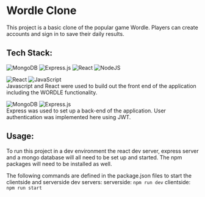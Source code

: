 # Wordle Clone

This project is a basic clone of the popular game Wordle. Players can create accounts and sign in to save their daily results.

## Tech Stack:
![MongoDB](https://img.shields.io/badge/MongoDB-%234ea94b.svg?style=for-the-badge&logo=mongodb&logoColor=white) ![Express.js](https://img.shields.io/badge/express.js-%23404d59.svg?style=for-the-badge&logo=express&logoColor=%2361DAFB) ![React](https://img.shields.io/badge/react-%2320232a.svg?style=for-the-badge&logo=react&logoColor=%2361DAFB) ![NodeJS](https://img.shields.io/badge/node.js-6DA55F?style=for-the-badge&logo=node.js&logoColor=white) 

![React](https://img.shields.io/badge/react-%2320232a.svg?style=for-the-badge&logo=react&logoColor=%2361DAFB) ![JavaScript](https://img.shields.io/badge/javascript-%23323330.svg?style=for-the-badge&logo=javascript&logoColor=%23F7DF1E) <br>
Javascript and React were used to build out the front end of the application including the WORDLE functionality.

![MongoDB](https://img.shields.io/badge/MongoDB-%234ea94b.svg?style=for-the-badge&logo=mongodb&logoColor=white) ![Express.js](https://img.shields.io/badge/express.js-%23404d59.svg?style=for-the-badge&logo=express&logoColor=%2361DAFB) <br>
Express was used to set up a back-end of the application. User authentication was implemented here using JWT.

## Usage:
To run this project in a dev environment the react dev server, express server and a mongo database will all need to be set up and started. The npm packages will need to be installed as well.

The following commands are defined in the package.json files to start the clientside and serverside dev servers:
serverside: `npm run dev`
clientside: `npm run start`
